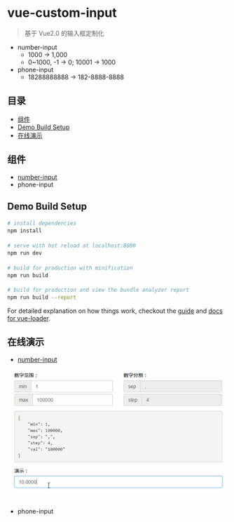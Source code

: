 # vue-custom-input

> 基于 Vue2.0 的输入框定制化

- number-input
    - 1000 -> 1,000
    - 0~1000, -1 -> 0; 10001 -> 1000
- phone-input
    - 18288888888 -> 182-8888-8888

## 目录

- [组件](#组件)
- [Demo Build Setup](#demo-build-setup)
- [在线演示](#在线演示)

## 组件

- [number-input](./src/component/number-input/)
- phone-input

## Demo Build Setup

``` bash
# install dependencies
npm install

# serve with hot reload at localhost:8080
npm run dev

# build for production with minification
npm run build

# build for production and view the bundle analyzer report
npm run build --report
```

For detailed explanation on how things work, checkout the [guide](http://vuejs-templates.github.io/webpack/) and [docs for vue-loader](http://vuejs.github.io/vue-loader).

## 在线演示

- [number-input](http://htmlpreview.github.io/?https://github.com/RoamIn/vue-custom-input/blob/master/view/number-input-demo.html)

![demo.gif](src/img/number-input-demo.gif)

- phone-input